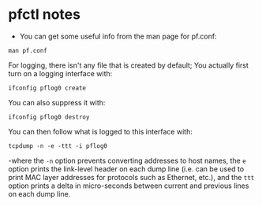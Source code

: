 # pfctl notes
* You can get some useful info from the man page for pf.conf:
```
man pf.conf
```
For logging, there isn't any file that is created by default; You actually first turn on a logging interface with:
```
ifconfig pflog0 create
```
You can also suppress it with:
```
ifconfig pflog0 destroy
```
You can then follow what is logged to this interface with:
```
tcpdump -n -e -ttt -i pflog0
```
-where the `-n` option prevents converting addresses to host names, the `e` option prints the link-level header on each dump line (i.e. can be used to print MAC layer addresses for protocols such as Ethernet, etc.), and the `ttt` option prints a delta in micro-seconds between current and previous lines on each dump line.
